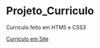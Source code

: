 # Projeto_Curriculo
 <p>Curriculo feito em HTM5 e CSS3</p>
 <a href="https://evertonhenrique.github.io/Projeto_Curriculo/curriculo_everton.html">Curriculo em Site</a>